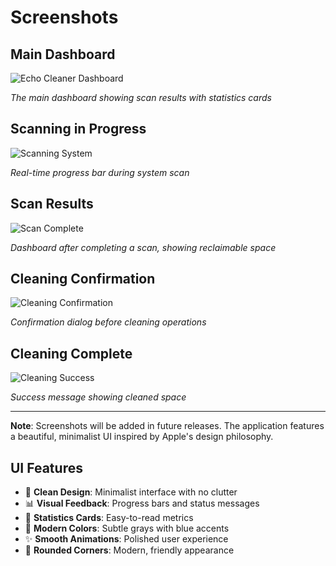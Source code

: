 # Screenshots

## Main Dashboard

![Echo Cleaner Dashboard](screenshots/dashboard.png)

*The main dashboard showing scan results with statistics cards*

## Scanning in Progress

![Scanning System](screenshots/scanning.png)

*Real-time progress bar during system scan*

## Scan Results

![Scan Complete](screenshots/scan-results.png)

*Dashboard after completing a scan, showing reclaimable space*

## Cleaning Confirmation

![Cleaning Confirmation](screenshots/confirmation.png)

*Confirmation dialog before cleaning operations*

## Cleaning Complete

![Cleaning Success](screenshots/success.png)

*Success message showing cleaned space*

---

**Note**: Screenshots will be added in future releases. The application features a beautiful, minimalist UI inspired by Apple's design philosophy.

## UI Features

- 🎨 **Clean Design**: Minimalist interface with no clutter
- 📊 **Visual Feedback**: Progress bars and status messages
- 💾 **Statistics Cards**: Easy-to-read metrics
- 🌈 **Modern Colors**: Subtle grays with blue accents
- ✨ **Smooth Animations**: Polished user experience
- 🔘 **Rounded Corners**: Modern, friendly appearance
